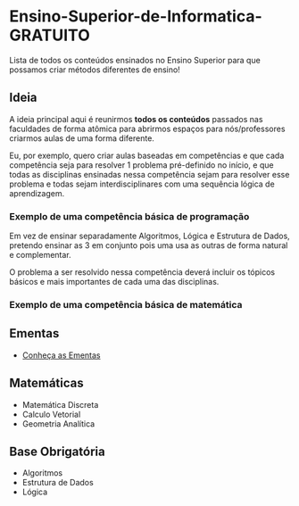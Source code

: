# Ensino-Superior-de-Informatica-GRATUITO
Lista de todos os conteúdos ensinados no Ensino Superior para que possamos criar métodos diferentes de ensino!

## Ideia

A ideia principal aqui é reunirmos **todos os conteúdos** passados nas faculdades de forma atômica para abrirmos espaços para nós/professores criarmos aulas de uma forma diferente.

Eu, por exemplo, quero criar aulas baseadas em competências e que cada competência seja para resolver 1 problema pré-definido no início, e que todas as disciplinas ensinadas nessa competência sejam para resolver esse problema e todas sejam interdisciplinares com uma sequência lógica de aprendizagem.

### Exemplo de uma competência básica de programação

Em vez de ensinar separadamente Algoritmos, Lógica e Estrutura de Dados, pretendo ensinar as 3 em conjunto pois uma usa as outras de forma natural e complementar.

O problema a ser resolvido nessa competência deverá incluir os tópicos básicos e mais importantes de cada uma das disciplinas.

### Exemplo de uma competência básica de matemática

## Ementas
- [Conheça as Ementas](https://github.COM/Webschool-io/Ensino-Superior-de-Informatica-GRATUITO/blob/master/ementas/README.md)


## Matemáticas
- Matemática Discreta
- Calculo Vetorial
- Geometria Analítica

## Base Obrigatória
- Algoritmos
- Estrutura de Dados
- Lógica
